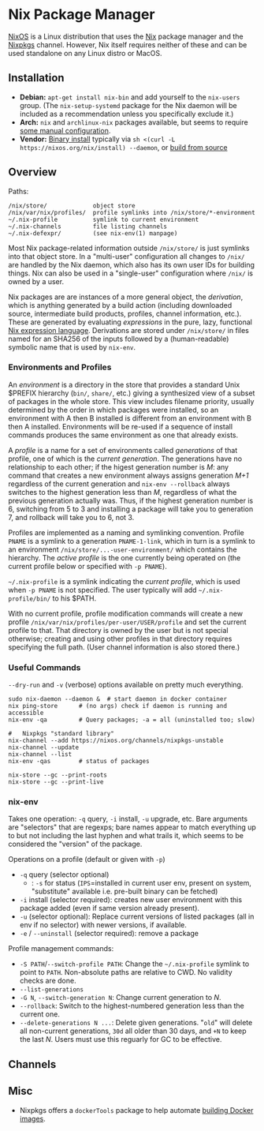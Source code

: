 Nix Package Manager
===================

[NixOS] is a Linux distribution that uses the [Nix] package manager and the
[Nixpkgs] channel. However, Nix itself requires neither of these and can be
used standalone on any Linux distro or MacOS.


Installation
------------

* __Debian:__ `apt-get install nix-bin` and add yourself to the `nix-users`
  group. (The `nix-setup-systemd` package for the Nix daemon will be
  included as a recommendation unless you specifically exclude it.)
* __Arch:__ `nix` and `archlinux-nix` packages available, but seems to
  require [some manual configuration][arch].
* __Vendor:__ [Binary install][nix instbin] typically via `sh <(curl -L
  https://nixos.org/nix/install) --daemon`, or [build from source][nix
  instsrc]


Overview
--------

Paths:

    /nix/store/             object store
    /nix/var/nix/profiles/  profile symlinks into /nix/store/*-environment
    ~/.nix-profile          symlink to current environment
    ~/.nix-channels         file listing channels
    ~/.nix-defexpr/         (see nix-env(1) manpage)

Most Nix package-related information outside `/nix/store/` is just symlinks
into that object store. In a "multi-user" configuration all changes to
`/nix/` are handled by the Nix daemon, which also has its own user IDs for
building things. Nix can also be used in a "single-user" configuration
where `/nix/` is owned by a user.

Nix packages are are instances of a more general object, the _derivation_,
which is anything generated by a build action (including downloaded source,
intermediate build products, profiles, channel information, etc.). These
are generated by evaluating _expressions_ in the pure, lazy, functional
[Nix expression language][nix expr]. Derivations are stored under
`/nix/store/` in files named for an SHA256 of the inputs followed by a
(human-readable) symbolic name that is used by `nix-env`.

### Environments and Profiles

An _environment_ is a directory in the store that provides a standard Unix
$PREFIX hierarchy (`bin/`, `share/`, etc.) giving a synthesized view of a
subset of packages in the whole store. This view includes filename
priority, usually determined by the order in which packages were installed,
so an environment with A then B installed is different from an environment
with B then A installed. Environments will be re-used if a sequence of
install commands produces the same environment as one that already exists.

A _profile_ is a name for a set of environments called _generations_ of
that profile, one of which is the _current generation_. The generations
have no relationship to each other; if the higest generation number is _M_:
any command that creates a new environment always assigns generation _M+1_
regardless of the current generation and `nix-env --rollback` always
switches to the highest generation less than _M_, regardless of what the
previous generation actually was. Thus, if the highest generation number is
6, switching from 5 to 3 and installing a package will take you to
generation 7, and rollback will take you to 6, not 3.

Profiles are implemented as a naming and symlinking convention. Profile
`PNAME` is a symlink to a generation `PNAME-1-link`, which in turn is a
symlink to an environment `/nix/store/...-user-environment/` which contains
the hierarchy. The _active profile_ is the one currently being operated on
(the current profile below or specified with `-p PNAME`).

`~/.nix-profile` is a symlink indicating the _current profile_, which is
used when `-p PNAME` is not specified. The user typically will add
`~/.nix-profile/bin/` to his $PATH.

With no current profile, profile modification commands will create a new
profile `/nix/var/nix/profiles/per-user/USER/profile` and set the current
profile to that. That directory is owned by the user but is not special
otherwise; creating and using other profiles in that directory requires
specifying the full path. (User channel information is also stored there.)

### Useful Commands

`--dry-run` and `-v` (verbose) options available on pretty much everything.

    sudo nix-daemon --daemon &  # start daemon in docker container
    nix ping-store      # (no args) check if daemon is running and accessible
    nix-env -qa         # Query packages; -a = all (uninstalled too; slow)

    #   Nixpkgs "standard library"
    nix-channel --add https://nixos.org/channels/nixpkgs-unstable
    nix-channel --update
    nix-channel --list
    nix-env -qas        # status of packages

    nix-store --gc --print-roots
    nix-store --gc --print-live

### nix-env

Takes one operation: `-q` query, `-i` install, `-u` upgrade, etc. Bare
arguments are "selectors" that are regexps; bare names appear to match
everything up to but not including the last hyphen and what trails it,
which seems to be considered the "version" of the package.

Operations on a profile (default or given with `-p`)
* `-q` query (selector optional)
  * : `-s` for status (`IPS`=installed in current user env, present on
    system, "substitute" available i.e. pre-built binary can be fetched)
* `-i` install (selector required): creates new user environment with this
  package added (even if same version already present).
* `-u` (selector optional): Replace current versions of listed packages
  (all in env if no selector) with newer versions, if available.
* `-e` / `--uninstall` (selector required): remove a package

Profile management commands:
* `-S PATH`/`--switch-profile PATH`: Change the `~/.nix-profile` symlink to
  point to `PATH`. Non-absolute paths are relative to CWD. No validity
  checks are done.
* `--list-generations`
* `-G N`, `--switch-generation N`: Change current generation to _N_.
* `--rollback`: Switch to the highest-numbered generation less than the
  current one.
* `--delete-generations N ...`: Delete given generations. "`old`" will
  delete all non-current generations, `30d` all older than 30 days, and
  `+N` to keep the last _N_. Users must use this reguarly for GC to be
  effective.


Channels
--------


Misc
----

- Nixpkgs offers a `dockerTools` package to help automate [building Docker
  images][docker].



<!-------------------------------------------------------------------->
[NixOS]: https://nixos.org/manual/nixos/stable/
[Nix]: https://nixos.org/manual/nix/stable/
[Nixpkgs]: https://nixos.org/manual/nixpkgs/stable/

[arch]: https://wiki.archlinux.org/title/Nix
[nix expr]: https://nixos.org/manual/nix/stable/#ch-expression-language
[nix instsrc]: https://nixos.org/manual/nix/stable/#ch-installing-source
[nix instbin]: https://nixos.org/manual/nix/stable/#ch-installing-binary

[docker]: https://nix.dev/tutorials/building-and-running-docker-images
